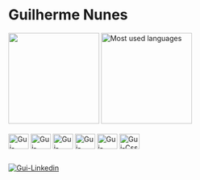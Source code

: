 <h1> Guilherme Nunes</h1>
<div>
<div align = "start">
   <img loading="lazy" height="180em" src="https://github-readme-stats.vercel.app/api?username=Guisnu&show_icons=true&theme=transparent">
   <img loading="lazy" height="180em" src="https://github-readme-stats.vercel.app/api/top-langs/?username=Guisnu&layout=compact&langs_count=7&theme=transparent&title_color=4a86d1"  alt="Most used languages">
</div>
<div style = "display: inline_block;" align = "start"><br>
   <img align = "center" alt="Gui-Python" width="40" height="30"     src="https://cdn.jsdelivr.net/gh/devicons/devicon@latest/icons/python/python-original.svg"/>
   <img align = "center" alt="Gui-JavaScript" width="40" height="30" src="https://cdn.jsdelivr.net/gh/devicons/devicon@latest/icons/javascript/javascript-plain.svg"/>
   <img align = "center" alt="Gui-Jquery" width="40" height="30"     src="https://cdn.jsdelivr.net/gh/devicons/devicon@latest/icons/jquery/jquery-original.svg"/>
   <img align = "center" alt="Gui-Bootstrap" width="40" height="30"  src="https://cdn.jsdelivr.net/gh/devicons/devicon@latest/icons/bootstrap/bootstrap-original.svg"/>
   <img align = "center" alt="Gui-Html" width="40" height="30"       src="https://cdn.jsdelivr.net/gh/devicons/devicon@latest/icons/html5/html5-original.svg"/>
   <img align = "center" alt="Gui-Css" width="40" height="30"        src="https://cdn.jsdelivr.net/gh/devicons/devicon@latest/icons/css3/css3-original.svg"/>
</div>

##

<div>
<a href="https://www.linkedin.com/in/guilherme-macena/"><img src="https://img.shields.io/badge/LinkedIn-0077B5?style=for-the-badge&logo=linkedin&logoColor=white" alt="Gui-Linkedin" target = "_Blank"></a>
</div>
